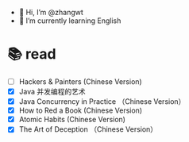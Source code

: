 - 👋 Hi, I’m @zhangwt
- 🌱 I’m currently learning English

# :books: read
- [ ] Hackers & Painters (Chinese Version)
- [x] Java 并发编程的艺术
- [x] Java Concurrency in Practice （Chinese Version）
- [x] How to Red a Book (Chinese Version)
- [x] Atomic Habits (Chinese Version)
- [x] The Art of Deception （Chinese Version）
